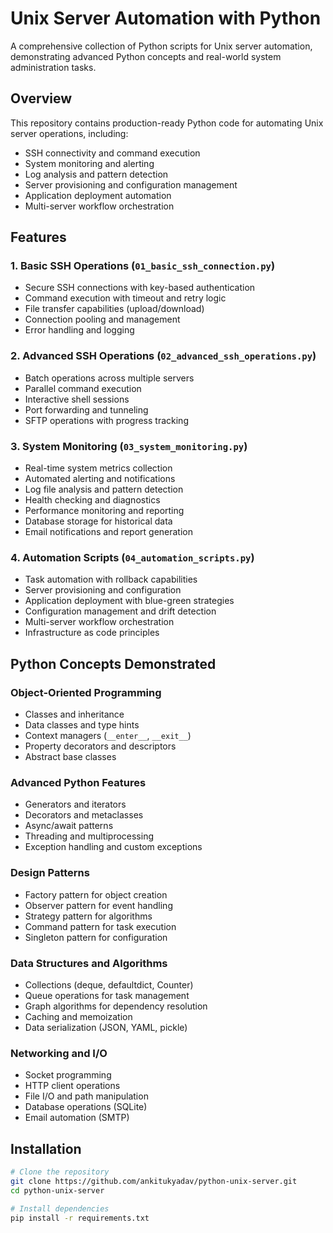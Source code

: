 # Unix Server Automation with Python

A comprehensive collection of Python scripts for Unix server automation, demonstrating advanced Python concepts and real-world system administration tasks.

## Overview

This repository contains production-ready Python code for automating Unix server operations, including:

- SSH connectivity and command execution
- System monitoring and alerting
- Log analysis and pattern detection
- Server provisioning and configuration management
- Application deployment automation
- Multi-server workflow orchestration

## Features

### 1. Basic SSH Operations (`01_basic_ssh_connection.py`)
- Secure SSH connections with key-based authentication
- Command execution with timeout and retry logic
- File transfer capabilities (upload/download)
- Connection pooling and management
- Error handling and logging

### 2. Advanced SSH Operations (`02_advanced_ssh_operations.py`)
- Batch operations across multiple servers
- Parallel command execution
- Interactive shell sessions
- Port forwarding and tunneling
- SFTP operations with progress tracking

### 3. System Monitoring (`03_system_monitoring.py`)
- Real-time system metrics collection
- Automated alerting and notifications
- Log file analysis and pattern detection
- Health checking and diagnostics
- Performance monitoring and reporting
- Database storage for historical data
- Email notifications and report generation

### 4. Automation Scripts (`04_automation_scripts.py`)
- Task automation with rollback capabilities
- Server provisioning and configuration
- Application deployment with blue-green strategies
- Configuration management and drift detection
- Multi-server workflow orchestration
- Infrastructure as code principles

## Python Concepts Demonstrated

### Object-Oriented Programming
- Classes and inheritance
- Data classes and type hints
- Context managers (`__enter__`, `__exit__`)
- Property decorators and descriptors
- Abstract base classes

### Advanced Python Features
- Generators and iterators
- Decorators and metaclasses
- Async/await patterns
- Threading and multiprocessing
- Exception handling and custom exceptions

### Design Patterns
- Factory pattern for object creation
- Observer pattern for event handling
- Strategy pattern for algorithms
- Command pattern for task execution
- Singleton pattern for configuration

### Data Structures and Algorithms
- Collections (deque, defaultdict, Counter)
- Queue operations for task management
- Graph algorithms for dependency resolution
- Caching and memoization
- Data serialization (JSON, YAML, pickle)

### Networking and I/O
- Socket programming
- HTTP client operations
- File I/O and path manipulation
- Database operations (SQLite)
- Email automation (SMTP)

## Installation

```bash
# Clone the repository
git clone https://github.com/ankitukyadav/python-unix-server.git
cd python-unix-server

# Install dependencies
pip install -r requirements.txt
